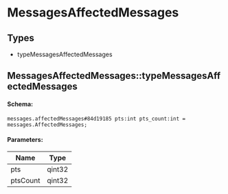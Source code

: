 # MessagesAffectedMessages

## Types

* typeMessagesAffectedMessages

## MessagesAffectedMessages::typeMessagesAffectedMessages

#### Schema:

`messages.affectedMessages#84d19185 pts:int pts_count:int = messages.AffectedMessages;`

#### Parameters:

|Name|Type|
|----|----|
|pts|qint32|
|ptsCount|qint32|

